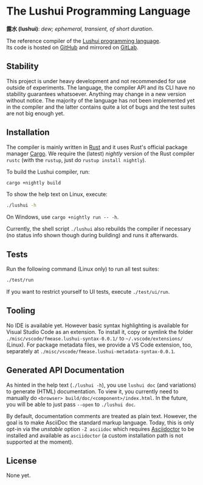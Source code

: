 # The Lushui Programming Language

**露水 (lushui)**: _dew; ephemeral, transient, of short duration_.

The reference compiler of the [Lushui programming language](https://lushui.ml/).  
Its code is hosted on [GitHub](https://github.com/fmease/lushui.git) and mirrored on [GitLab](https://gitlab.com/fmease/lushui.git).

## Stability

This project is under heavy development and not recommended for use outside of experiments.
The language, the compiler API and its CLI have no stability guarantees whatsoever. Anything may change in a new version without notice. The majority of the language has not been implemented yet in the compiler and the latter contains quite a lot of bugs and the test suites are not big enough yet.

## Installation

The compiler is mainly written in [Rust](https://www.rust-lang.org/) and it uses Rust's official package manager [Cargo](https://doc.rust-lang.org/cargo/).
We require the (latest) _nightly_ version of the Rust compiler `rustc` (with the `rustup`, just do `rustup install nightly`).

To build the Lushui compiler, run:

```sh
cargo +nightly build
```

To show the help text on Linux, execute:

```sh
./lushui -h
```

On Windows, use `cargo +nightly run -- -h`.

Currently, the shell script `./lushui` also rebuilds the compiler if necessary (no status info shown though during building) and runs it afterwards.

## Tests

Run the following command (Linux only) to run all test suites:

```sh
./test/run
```

If you want to restrict yourself to UI tests, execute `./test/ui/run`.

## Tooling

No IDE is available yet. However basic syntax highlighting is available for Visual Studio Code as an extension. To install it, copy or symlink the folder `./misc/vscode/fmease.lushui-syntax-0.0.1/` to `~/.vscode/extensions/` (Linux). For package metadata files, we provide a VS Code extension, too, separately at `./misc/vscode/fmease.lushui-metadata-syntax-0.0.1`.

## Generated API Documentation

As hinted in the help text (`./lushui -h`), you use `lushui doc` (and variations) to generate (HTML) documentation.
To view it, you currently need to manually do `<browser> build/doc/<component>/index.html`. In the future, you will be able
to just pass `--open` to `./lushui doc`.

By default, documentation comments are treated as plain text. However, the goal is to make AsciiDoc the standard markup language. Today, this is only opt-in via the _unstable_ option `-Z asciidoc` which requires [Asciidoctor](https://asciidoctor.org/) to be installed and available as `asciidoctor` (a custom installation path is not supported at the moment).

## License

None yet.
